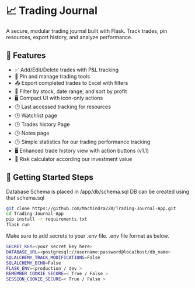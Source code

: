 # 📈 Trading Journal

A secure, modular trading journal built with Flask. Track trades, pin resources, export history, and analyze performance.

## 🔧 Features

- ✅ Add/Edit/Delete trades with P&L tracking
- 📌 Pin and manage trading tools
- 📤 Export completed trades to Excel with filters
- 🧠 Filter by stock, date range, and sort by profit
- 🖥️ Compact UI with icon-only actions
- 🕒 Last accessed tracking for resources
- 🕒 Watchlist page
- 🕒 Trades history Page
- 🕒 Notes page 
- 🕒 Simple statistics for our trading performance tracking
- 🖥️ Enhanced trade history view with action buttons (v1.1)
- 🧮 Risk calculator according our investment value

## 🚀 Getting Started Steps

Database Schema is placed in /app/db/schema.sql
DB can be created using that schema.sql

```bash
git clone https://github.com/Machindra220/Trading-Journal-App.git
cd Trading-Journal-App
pip install -r requirements.txt
flask run
```
Make sure to add secrets to your .env file.
.env file format as below.

```bash
SECRET_KEY=<your secret key here>
DATABASE_URL=<postgresql://username:password@localhost/db_name>
SQLALCHEMY_TRACK_MODIFICATIONS=False
SQLALCHEMY_ECHO=False
FLASK_ENV=<production / dev >
REMEMBER_COOKIE_SECURE=< True / False >
SESSION_COOKIE_SECURE=< True / False >
```
